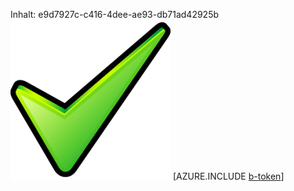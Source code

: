 Inhalt: e9d7927c-c416-4dee-ae93-db71ad42925b![Bild](49a9cd3f-ca64-4aac-8cd2-dde62c60b402.png)
[AZURE.INCLUDE [b-token](874204ad-7b57-48b8-ac54-dffa0cae51ab.md)]
